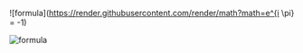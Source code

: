 ![formula](https://render.githubusercontent.com/render/math?math=e^{i \pi} = -1)

![formula](https://latex.codecogs.com/gif.latex?\sum_{n=1}^{N}a_n)
